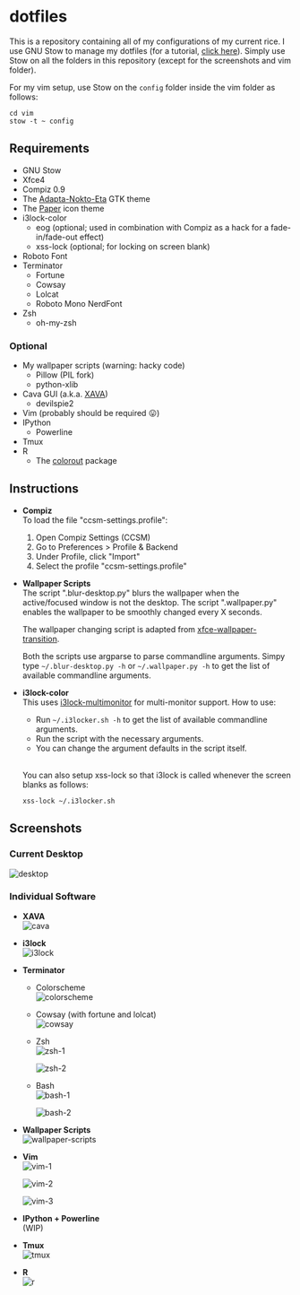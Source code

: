 # dotfiles

This is a repository containing all of my configurations of my current rice.
I use GNU Stow to manage my dotfiles (for a tutorial, [click here]( https://alexpearce.me/2016/02/managing-dotfiles-with-stow/)).
Simply use Stow on all the folders in this repository (except for the screenshots and vim folder).

For my vim setup, use Stow on the `config` folder inside the vim folder as follows:
```
cd vim
stow -t ~ config
```

## Requirements
* GNU Stow
* Xfce4
* Compiz 0.9
* The [Adapta-Nokto-Eta](https://github.com/adapta-project/adapta-gtk-theme) GTK theme
* The [Paper](https://github.com/snwh/paper-icon-theme) icon theme
* i3lock-color
  * eog (optional; used in combination with Compiz as a hack for a fade-in/fade-out effect)
  * xss-lock (optional; for locking on screen blank)
* Roboto Font
* Terminator
  * Fortune
  * Cowsay
  * Lolcat
  * Roboto Mono NerdFont
* Zsh
  * oh-my-zsh

### Optional
* My wallpaper scripts (warning: hacky code)
  * Pillow (PIL fork)
  * python-xlib
* Cava GUI (a.k.a. [XAVA](https://github.com/nikp123/xava))
  * devilspie2
* Vim (probably should be required :stuck_out_tongue:)
* IPython
  * Powerline
* Tmux
* R
  * The [colorout](https://github.com/jalvesaq/colorout) package

## Instructions
* **Compiz**  
  To load the file "ccsm-settings.profile":
  1. Open Compiz Settings (CCSM)
  2. Go to Preferences > Profile & Backend
  3. Under Profile, click "Import"
  4. Select the profile "ccsm-settings.profile"

* **Wallpaper Scripts**  
  The script ".blur-desktop.py" blurs the wallpaper when the active/focused window is not the desktop.
  The script ".wallpaper.py" enables the wallpaper to be smoothly changed every X seconds.
  <br>

  The wallpaper changing script is adapted from [xfce-wallpaper-transition](https://github.com/c4tz/xfce-wallpaper-transition).
  <br>

  Both the scripts use argparse to parse commandline arguments.
  Simpy type `~/.blur-desktop.py -h` or `~/.wallpaper.py -h` to get the list of available commandline arguments.
  <br>

* **i3lock-color**  
  This uses [i3lock-multimonitor](https://github.com/ShikherVerma/i3lock-multimonitor) for multi-monitor support.
  How to use:
    * Run `~/.i3locker.sh -h` to get the list of available commandline arguments.
    * Run the script with the necessary arguments.
    * You can change the argument defaults in the script itself.
  <br>

  You can also setup xss-lock so that i3lock is called whenever the screen blanks as follows:
  ```
  xss-lock ~/.i3locker.sh
  ```

## Screenshots
### **Current Desktop**
![desktop](./screenshots/desktop.png)

### **Individual Software**
* **XAVA**  
  ![cava](./screenshots/cava.png)

* **i3lock**  
  ![i3lock](./screenshots/i3lock.png)

* **Terminator**
  * Colorscheme  
    ![colorscheme](./screenshots/colorscheme.png)

  * Cowsay (with fortune and lolcat)  
    ![cowsay](./screenshots/cowsay.png)

  * Zsh  
    ![zsh-1](./screenshots/zsh-1.png)
    <br>

    ![zsh-2](./screenshots/zsh-2.png)

  * Bash  
    ![bash-1](./screenshots/bash-1.png)
    <br>

    ![bash-2](./screenshots/bash-2.png)

* **Wallpaper Scripts**  
  ![wallpaper-scripts](./screenshots/scripts.gif)  

* **Vim**  
  ![vim-1](./screenshots/vim-1.png)
  <br>

  ![vim-2](./screenshots/vim-2.png)
  <br>

  ![vim-3](./screenshots/vim-3.png)

* **IPython + Powerline**  
(WIP)

* **Tmux**  
  ![tmux](./screenshots/tmux.png)

* **R**  
  ![r](./screenshots/r.png)

